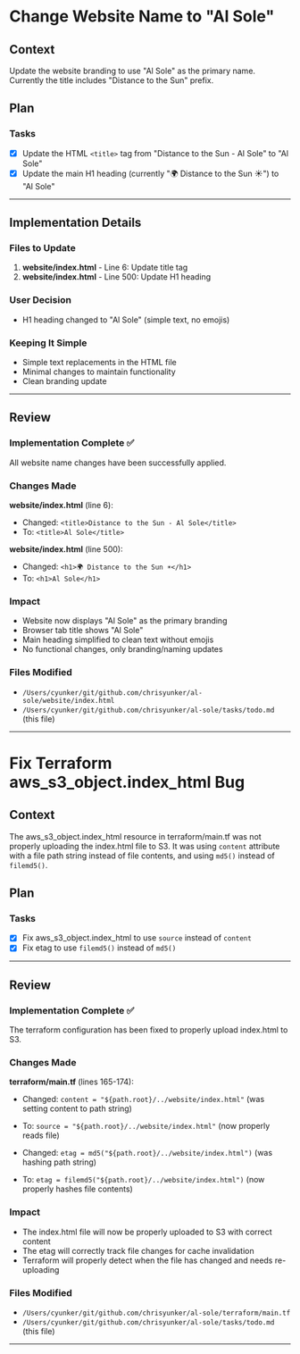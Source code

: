 # Change Website Name to "Al Sole"

## Context
Update the website branding to use "Al Sole" as the primary name. Currently the title includes "Distance to the Sun" prefix.

## Plan

### Tasks
- [x] Update the HTML `<title>` tag from "Distance to the Sun - Al Sole" to "Al Sole"
- [x] Update the main H1 heading (currently "🌍 Distance to the Sun ☀️") to "Al Sole"

---

## Implementation Details

### Files to Update
1. **website/index.html** - Line 6: Update title tag
2. **website/index.html** - Line 500: Update H1 heading

### User Decision
- H1 heading changed to "Al Sole" (simple text, no emojis)

### Keeping It Simple
- Simple text replacements in the HTML file
- Minimal changes to maintain functionality
- Clean branding update

---

## Review

### Implementation Complete ✅

All website name changes have been successfully applied.

### Changes Made

**website/index.html** (line 6):
- Changed: `<title>Distance to the Sun - Al Sole</title>`
- To: `<title>Al Sole</title>`

**website/index.html** (line 500):
- Changed: `<h1>🌍 Distance to the Sun ☀️</h1>`
- To: `<h1>Al Sole</h1>`

### Impact

- Website now displays "Al Sole" as the primary branding
- Browser tab title shows "Al Sole"
- Main heading simplified to clean text without emojis
- No functional changes, only branding/naming updates

### Files Modified
- `/Users/cyunker/git/github.com/chrisyunker/al-sole/website/index.html`
- `/Users/cyunker/git/github.com/chrisyunker/al-sole/tasks/todo.md` (this file)

---

# Fix Terraform aws_s3_object.index_html Bug

## Context
The aws_s3_object.index_html resource in terraform/main.tf was not properly uploading the index.html file to S3. It was using `content` attribute with a file path string instead of file contents, and using `md5()` instead of `filemd5()`.

## Plan

### Tasks
- [x] Fix aws_s3_object.index_html to use `source` instead of `content`
- [x] Fix etag to use `filemd5()` instead of `md5()`

---

## Review

### Implementation Complete ✅

The terraform configuration has been fixed to properly upload index.html to S3.

### Changes Made

**terraform/main.tf** (lines 165-174):
- Changed: `content = "${path.root}/../website/index.html"` (was setting content to path string)
- To: `source = "${path.root}/../website/index.html"` (now properly reads file)

- Changed: `etag = md5("${path.root}/../website/index.html")` (was hashing path string)
- To: `etag = filemd5("${path.root}/../website/index.html")` (now properly hashes file contents)

### Impact

- The index.html file will now be properly uploaded to S3 with correct content
- The etag will correctly track file changes for cache invalidation
- Terraform will properly detect when the file has changed and needs re-uploading

### Files Modified
- `/Users/cyunker/git/github.com/chrisyunker/al-sole/terraform/main.tf`
- `/Users/cyunker/git/github.com/chrisyunker/al-sole/tasks/todo.md` (this file)

---

